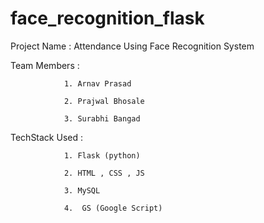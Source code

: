 # face_recognition_flask

Project Name : Attendance Using Face Recognition System

Team Members :

                1. Arnav Prasad

                2. Prajwal Bhosale
               
                3. Surabhi Bangad

TechStack Used : 
    
                1. Flask (python)

                2. HTML , CSS , JS
                
                3. MySQL
                
                4.  GS (Google Script)
